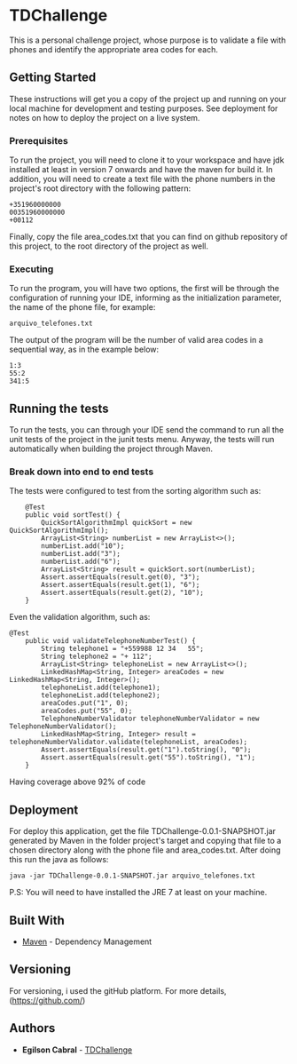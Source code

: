 # TDChallenge

This is a personal challenge project, whose purpose is to validate a file with phones and identify the appropriate area codes for each.

## Getting Started

These instructions will get you a copy of the project up and running on your local machine for development and testing purposes. See deployment for notes on how to deploy the project on a live system.

### Prerequisites

To run the project, you will need to clone it to your workspace and have jdk installed at least in version 7 onwards and have the maven for build it. In addition, you will need to create a text file with the phone numbers in the project's root directory with the following pattern:

```
+351960000000
00351960000000
+00112
```
Finally, copy the file area_codes.txt that you can find on github repository of this project, to the root directory of the project as well.

### Executing

To run the program, you will have two options, the first will be through the configuration of running your IDE, informing as the initialization parameter, the name of the phone file, for example:

```
arquivo_telefones.txt
```
The output of the program will be the number of valid area codes in a sequential way, as in the example below:

```
1:3
55:2
341:5
```

## Running the tests

To run the tests, you can through your IDE send the command to run all the unit tests of the project in the junit tests menu. Anyway, the tests will run automatically when building the project through Maven.

### Break down into end to end tests

The tests were configured to test from the sorting algorithm such as:

```
	@Test
	public void sortTest() {
		QuickSortAlgorithmImpl quickSort = new QuickSortAlgorithmImpl();
		ArrayList<String> numberList = new ArrayList<>();
		numberList.add("10");
		numberList.add("3");
		numberList.add("6");
		ArrayList<String> result = quickSort.sort(numberList);
		Assert.assertEquals(result.get(0), "3");
		Assert.assertEquals(result.get(1), "6");
		Assert.assertEquals(result.get(2), "10");
	}
```
Even the validation algorithm, such as:

```
@Test
	public void validateTelephoneNumberTest() {
		String telephone1 = "+559988 12 34   55";
		String telephone2 = "+ 112";
		ArrayList<String> telephoneList = new ArrayList<>();
		LinkedHashMap<String, Integer> areaCodes = new LinkedHashMap<String, Integer>();
		telephoneList.add(telephone1);
		telephoneList.add(telephone2);
		areaCodes.put("1", 0);
		areaCodes.put("55", 0);
		TelephoneNumberValidator telephoneNumberValidator = new TelephoneNumberValidator();
		LinkedHashMap<String, Integer> result = telephoneNumberValidator.validate(telephoneList, areaCodes);
		Assert.assertEquals(result.get("1").toString(), "0");
		Assert.assertEquals(result.get("55").toString(), "1");
	}
```
Having coverage above 92% of code

## Deployment

For deploy this application, get the file TDChallenge-0.0.1-SNAPSHOT.jar generated by Maven in the folder project's target and copying that file to a chosen directory along with the phone file and area_codes.txt. After doing this run the java as follows:

```
java -jar TDChallenge-0.0.1-SNAPSHOT.jar arquivo_telefones.txt
```
P.S: You will need to have installed the JRE 7 at least on your machine.

## Built With

* [Maven](https://maven.apache.org/) - Dependency Management

## Versioning

For versioning, i used the gitHub platform. For more details, (https://github.com/)

## Authors

* **Egilson Cabral** - [TDChallenge](https://github.com/egilsoncabral/TDChallenge)

